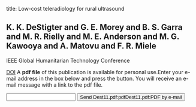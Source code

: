 title: Low-cost teleradiology for rural ultrasound

## K. K. DeStigter and G. E. Morey and B. S. Garra and M. R. Rielly and M. E. Anderson and M. G. Kawooya and A. Matovu and F. R. Miele
IEEE Global Humanitarian Technology Conference

<a href="https://doi.org/10.1109/ghtc.2011.39">DOI</a>
A <b>pdf file</b> of this publication is available for personal use.Enter your e-mail address in the box below and press the button. You will receive an e-mail message with a link to the pdf file.
<form action="sender.php">  <input type="text" name="email">  <input type="submit" value="Send Dest11.pdf:pdfDest11.pdf:PDF by e-mail"></form>